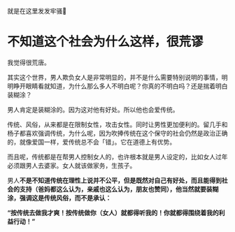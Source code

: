 就是在这里发发牢骚👾
# 不知道这个社会为什么这样，很荒谬
我觉得很荒唐。

其实这个世界，男人欺负女人是非常明显的，并不是什么需要特别说明的事情，明明睁开眼睛看就知道，为什么那么多人不明白呢？你真的不明白吗？还是揣着明白装糊涂？

男人肯定是装糊涂的。因为这对他有好处。所以他也会爱传统。

传统、风俗，从来都是在限制女性，攻击女性。同时让男性更加便利的。留几手和杨子都喜欢强调传统，为什么呢，因为吹捧传统在这个保守的社会仍然是政治正确的，就像爱国一样，爱传统总不会「错」。它在道德上有优势。

而且呢，传统都是在帮男人控制女人的，也许根本就是男人设定的，比如女人过年必须跟男人去婆家。女人就该做家务，生孩子。

男人**不是不知道传统在理性上说并不公平，但是既然对自己有好处，而且能得到社会的支持（爸妈都这么认为，亲戚也这么认为，朋友也赞同），他当然就要装糊涂，强调这是传统风俗，而不是承认：**

**“按传统去做我才爽！按传统做你（女人）就都得听我的！你就都得围绕着我的利益行动！”**
